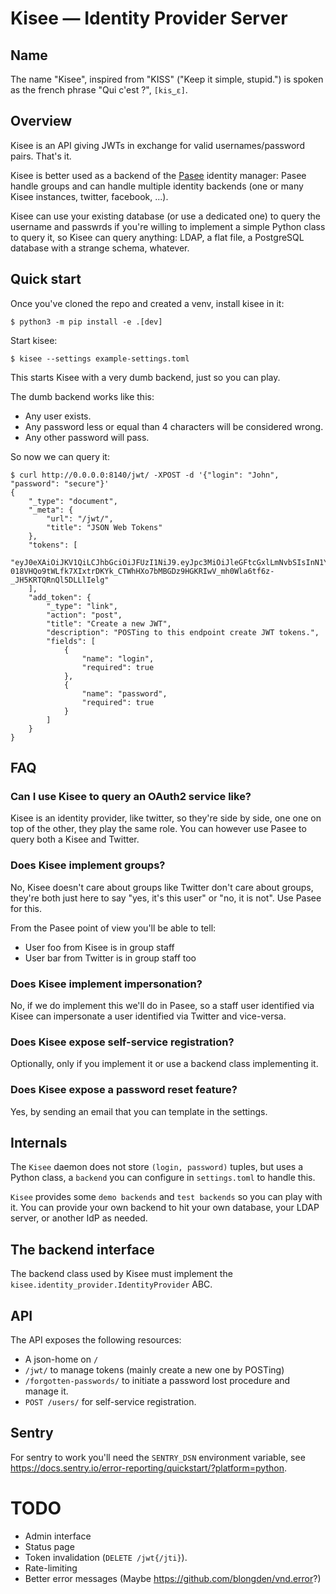 # Kisee — Identity Provider Server

## Name

The name "Kisee", inspired from "KISS" ("Keep it simple, stupid.") is
spoken as the french phrase "Qui c'est ?", `[kis‿ɛ]`.


## Overview

Kisee is an API giving JWTs in exchange for valid usernames/password
pairs. That's it.

Kisee is better used as a backend of the
[Pasee](https://github.com/meltygroup/pasee/) identity manager: Pasee
handle groups and can handle multiple identity backends (one or many
Kisee instances, twitter, facebook, ...).

Kisee can use your existing database (or use a dedicated one) to query
the username and passwrds if you're willing to implement a simple
Python class to query it, so Kisee can query anything: LDAP, a flat
file, a PostgreSQL database with a strange schema, whatever.


## Quick start

Once you've cloned the repo and created a venv, install kisee in it:

```
$ python3 -m pip install -e .[dev]
```

Start kisee:

```
$ kisee --settings example-settings.toml
```

This starts Kisee with a very dumb backend, just so you can play.

The dumb backend works like this:
 - Any user exists.
 - Any password less or equal than 4 characters will be considered wrong.
 - Any other password will pass.

So now we can query it:

```
$ curl http://0.0.0.0:8140/jwt/ -XPOST -d '{"login": "John", "password": "secure"}'
{
    "_type": "document",
    "_meta": {
        "url": "/jwt/",
        "title": "JSON Web Tokens"
    },
    "tokens": [
        "eyJ0eXAiOiJKV1QiLCJhbGciOiJFUzI1NiJ9.eyJpc3MiOiJleGFtcGxlLmNvbSIsInN1YiI6IkpvaG4iLCJleHAiOjE1NTMyNzQyNjEsImp0aSI6IjlXb0piV1g2OGpmQVo5N1dNRWRjNDQifQ.iYAgA-018VHQo9tWLfk7XIxtrDKYk_CTWhHXo7bMBGDz9HGKRIwV_mh0Wla6tf6z-_JH5KRTQRnQl5DLLlIelg"
    ],
    "add_token": {
        "_type": "link",
        "action": "post",
        "title": "Create a new JWT",
        "description": "POSTing to this endpoint create JWT tokens.",
        "fields": [
            {
                "name": "login",
                "required": true
            },
            {
                "name": "password",
                "required": true
            }
        ]
    }
}
```

## FAQ

### Can I use Kisee to query an OAuth2 service like?

Kisee is an identity provider, like twitter, so they're side by side,
one one on top of the other, they play the same role. You can however use
Pasee to query both a Kisee and Twitter.


### Does Kisee implement groups?

No, Kisee doesn't care about groups like Twitter don't care about
groups, they're both just here to say "yes, it's this user" or "no, it
is not". Use Pasee for this.

From the Pasee point of view you'll be able to tell:

 - User foo from Kisee is in group staff
 - User bar from Twitter is in group staff too


### Does Kisee implement impersonation?

No, if we do implement this we'll do in Pasee, so a staff user
identified via Kisee can impersonate a user identified via Twitter and
vice-versa.


### Does Kisee expose self-service registration?

Optionally, only if you implement it or use a backend class implementing it.


### Does Kisee expose a password reset feature?

Yes, by sending an email that you can template in the settings.


## Internals

The `Kisee` daemon does not store `(login, password)` tuples, but uses
a Python class, a `backend` you can configure in `settings.toml` to
handle this.

`Kisee` provides some `demo backends` and `test backends` so you can
play with it. You can provide your own backend to hit your own
database, your LDAP server, or another IdP as needed.


## The backend interface

The backend class used by Kisee must implement the
`kisee.identity_provider.IdentityProvider` ABC.


## API

The API exposes the following resources:

- A json-home on `/`
- `/jwt/` to manage tokens (mainly create a new one by POSTing)
- `/forgotten-passwords/` to initiate a password lost procedure and manage it.
- `POST /users/` for self-service registration.


## Sentry

For sentry to work you'll need the `SENTRY_DSN` environment variable,
see https://docs.sentry.io/error-reporting/quickstart/?platform=python.


# TODO

- Admin interface
- Status page
- Token invalidation (`DELETE /jwt{/jti}`).
- Rate-limiting
- Better error messages (Maybe https://github.com/blongden/vnd.error?)
